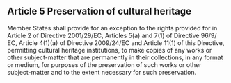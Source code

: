 ## Article 5 Preservation of cultural heritage

Member States shall provide for an exception to the rights provided for in Article 2 of Directive 2001/29/EC, Articles 5(a) and 7(1) of Directive 96/9/ EC, Article 4(1)(a) of Directive 2009/24/EC and Article 11(1) of this Directive, permitting cultural heritage institutions, to make copies of any works or other subject-matter that are permanently in their collections, in any format or medium, for purposes of the preservation of such works or other subject-matter and to the extent necessary for such preservation.
